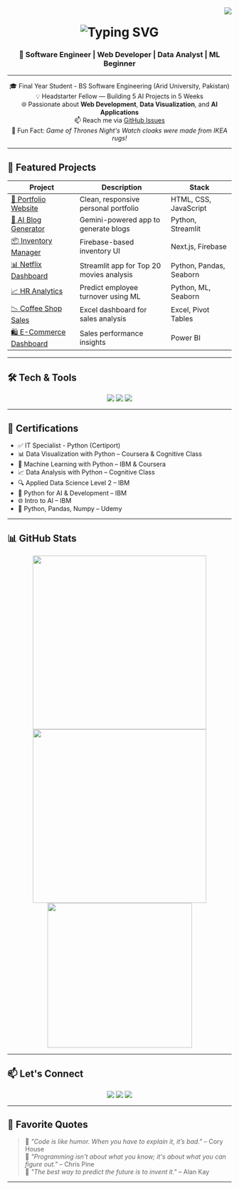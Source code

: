 <img align="right" src="https://visitor-badge.laobi.icu/badge?page_id=waqar-haider.waqar-haider" />

<h1 align="center">
  <img src="https://readme-typing-svg.herokuapp.com/?font=Righteous&size=35&center=true&vCenter=true&width=500&height=70&duration=4000&lines=Hi+There!+👋;+I'm+Waqar+Haider!;" alt="Typing SVG" />
</h1>

<h3 align="center">🚀 Software Engineer | Web Developer | Data Analyst | ML Beginner</h3>

---

<div align="center">

🎓 Final Year Student - BS Software Engineering (Arid University, Pakistan)  
💡 Headstarter Fellow — Building 5 AI Projects in 5 Weeks  
🌐 Passionate about **Web Development**, **Data Visualization**, and **AI Applications**  
📫 Reach me via [GitHub Issues](https://github.com/waqar-haider/waqar-haider)  
🧠 Fun Fact: *Game of Thrones Night's Watch cloaks were made from IKEA rugs!*

</div>

---

## 🌟 Featured Projects

| Project | Description | Stack |
|--------|-------------|-------|
| [🔗 Portfolio Website](https://waqar-haider05.github.io/WAQAR-HAIDER/) | Clean, responsive personal portfolio | HTML, CSS, JavaScript |
| [📝 AI Blog Generator](https://github.com/waqar-haider/AI-Blog-Generator) | Gemini-powered app to generate blogs | Python, Streamlit |
| [📦 Inventory Manager](https://github.com/waqar-haider/inventory-management-nextjs) | Firebase-based inventory UI | Next.js, Firebase |
| [📊 Netflix Dashboard](https://github.com/waqar-haider/Netflix-Top20-Movie-Analysis) | Streamlit app for Top 20 movies analysis | Python, Pandas, Seaborn |
| [📈 HR Analytics](https://github.com/waqar-haider/HR-Analytics-Capstone) | Predict employee turnover using ML | Python, ML, Seaborn |
| [📉 Coffee Shop Sales](https://github.com/waqar-haider/Coffee-Shop-Sales-Dashboard) | Excel dashboard for sales analysis | Excel, Pivot Tables |
| [🛍️ E-Commerce Dashboard](https://github.com/waqar-haider/E-Commerce-PowerBI) | Sales performance insights | Power BI |

---

## 🛠️ Tech & Tools

<div align="center">
  <img src="https://skillicons.dev/icons?i=python,cpp,html,css,js,react,nextjs,nodejs" />
  <img src="https://skillicons.dev/icons?i=github,git,vscode,jupyter,firebase" />
  <img src="https://skillicons.dev/icons?i=mysql,figma" />
</div>

---

## 📜 Certifications

- ✅ IT Specialist - Python (Certiport)
- 📊 Data Visualization with Python – Coursera & Cognitive Class
- 🧠 Machine Learning with Python – IBM & Coursera
- 📈 Data Analysis with Python – Cognitive Class
- 🔍 Applied Data Science Level 2 – IBM
- 🧬 Python for AI & Development – IBM
- 🌐 Intro to AI – IBM
- 🐍 Python, Pandas, Numpy – Udemy

---

## 📊 GitHub Stats

<div align="center">
  <img width=390 src="https://github-readme-streak-stats.vercel.app/?user=waqar-haider&count_private=true&theme=react&border_radius=10" />
  <img width=390 src="https://github-readme-stats.vercel.app/api?username=waqar-haider&count_private=true&show_icons=true&theme=react&rank_icon=github&border_radius=10" />
  <br/>
  <img width=325 src="https://github-readme-stats.vercel.app/api/top-langs/?username=waqar-haider&hide=HTML&langs_count=8&layout=compact&theme=react&border_radius=10" />
</div>

---

## 📫 Let's Connect

<div align="center">
  <a href="mailto:haiderwaqar2002@gmail.com"><img src="https://img.shields.io/badge/Gmail-333333?style=for-the-badge&logo=gmail&logoColor=red" /></a>
  <a href="https://linkedin.com/in/waqar--haider" target="_blank"><img src="https://img.shields.io/badge/LinkedIn-0077B5?style=for-the-badge&logo=linkedin&logoColor=white" /></a>
  <a href="https://waqar-haider05.github.io/WAQAR-HAIDER/" target="_blank"><img src="https://img.shields.io/badge/Portfolio-FF5722?style=for-the-badge&logo=todoist&logoColor=white" /></a>
</div>

---

## 💬 Favorite Quotes

> 💬 *"Code is like humor. When you have to explain it, it’s bad."* – Cory House  
> 💬 *"Programming isn't about what you know; it's about what you can figure out."* – Chris Pine  
> 💬 *"The best way to predict the future is to invent it."* – Alan Kay  

---
